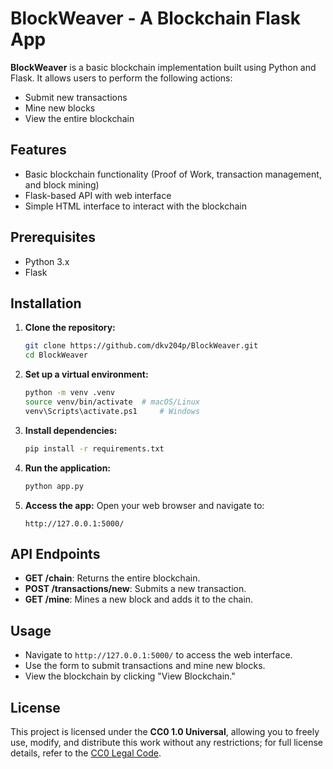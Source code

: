 # BlockWeaver - A Blockchain Flask App

**BlockWeaver** is a basic blockchain implementation built using Python and Flask. It allows users to perform the following actions:
- Submit new transactions
- Mine new blocks
- View the entire blockchain

## Features
- Basic blockchain functionality (Proof of Work, transaction management, and block mining)
- Flask-based API with web interface
- Simple HTML interface to interact with the blockchain

## Prerequisites
- Python 3.x
- Flask

## Installation

1. **Clone the repository:**
   ```bash
   git clone https://github.com/dkv204p/BlockWeaver.git
   cd BlockWeaver
   ```

2. **Set up a virtual environment:**
   ```bash
   python -m venv .venv
   source venv/bin/activate  # macOS/Linux
   venv\Scripts\activate.ps1     # Windows
   ```

3. **Install dependencies:**
   ```bash
   pip install -r requirements.txt
   ```

4. **Run the application:**
   ```bash
   python app.py
   ```

5. **Access the app:**
   Open your web browser and navigate to:
   ```
   http://127.0.0.1:5000/
   ```

## API Endpoints

- **GET /chain**: Returns the entire blockchain.
- **POST /transactions/new**: Submits a new transaction.
- **GET /mine**: Mines a new block and adds it to the chain.

## Usage

- Navigate to `http://127.0.0.1:5000/` to access the web interface.
- Use the form to submit transactions and mine new blocks.
- View the blockchain by clicking "View Blockchain."

## License

This project is licensed under the **CC0 1.0 Universal**, allowing you to freely use, modify, and distribute this work without any restrictions; for full license details, refer to the [CC0 Legal Code](https://creativecommons.org/publicdomain/zero/1.0/legalcode).
